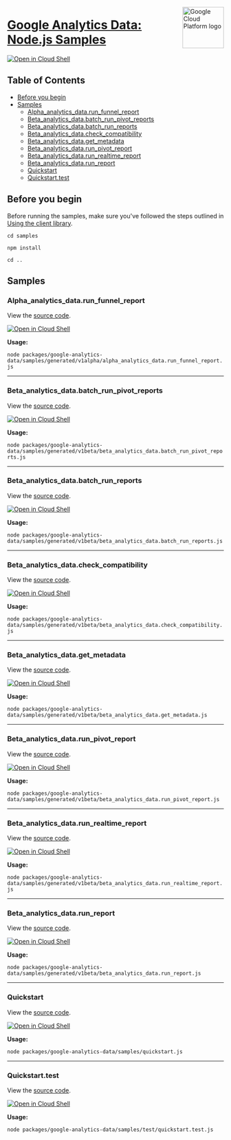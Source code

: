 [//]: # "This README.md file is auto-generated, all changes to this file will be lost."
[//]: # "To regenerate it, use `python -m synthtool`."
<img src="https://avatars2.githubusercontent.com/u/2810941?v=3&s=96" alt="Google Cloud Platform logo" title="Google Cloud Platform" align="right" height="96" width="96"/>

# [Google Analytics Data: Node.js Samples](https://github.com/googleapis/google-cloud-node)

[![Open in Cloud Shell][shell_img]][shell_link]



## Table of Contents

* [Before you begin](#before-you-begin)
* [Samples](#samples)
  * [Alpha_analytics_data.run_funnel_report](#alpha_analytics_data.run_funnel_report)
  * [Beta_analytics_data.batch_run_pivot_reports](#beta_analytics_data.batch_run_pivot_reports)
  * [Beta_analytics_data.batch_run_reports](#beta_analytics_data.batch_run_reports)
  * [Beta_analytics_data.check_compatibility](#beta_analytics_data.check_compatibility)
  * [Beta_analytics_data.get_metadata](#beta_analytics_data.get_metadata)
  * [Beta_analytics_data.run_pivot_report](#beta_analytics_data.run_pivot_report)
  * [Beta_analytics_data.run_realtime_report](#beta_analytics_data.run_realtime_report)
  * [Beta_analytics_data.run_report](#beta_analytics_data.run_report)
  * [Quickstart](#quickstart)
  * [Quickstart.test](#quickstart.test)

## Before you begin

Before running the samples, make sure you've followed the steps outlined in
[Using the client library](https://github.com/googleapis/google-cloud-node#using-the-client-library).

`cd samples`

`npm install`

`cd ..`

## Samples



### Alpha_analytics_data.run_funnel_report

View the [source code](https://github.com/googleapis/google-cloud-node/blob/main/packages/google-analytics-data/samples/generated/v1alpha/alpha_analytics_data.run_funnel_report.js).

[![Open in Cloud Shell][shell_img]](https://console.cloud.google.com/cloudshell/open?git_repo=https://github.com/googleapis/google-cloud-node&page=editor&open_in_editor=packages/google-analytics-data/samples/generated/v1alpha/alpha_analytics_data.run_funnel_report.js,samples/README.md)

__Usage:__


`node packages/google-analytics-data/samples/generated/v1alpha/alpha_analytics_data.run_funnel_report.js`


-----




### Beta_analytics_data.batch_run_pivot_reports

View the [source code](https://github.com/googleapis/google-cloud-node/blob/main/packages/google-analytics-data/samples/generated/v1beta/beta_analytics_data.batch_run_pivot_reports.js).

[![Open in Cloud Shell][shell_img]](https://console.cloud.google.com/cloudshell/open?git_repo=https://github.com/googleapis/google-cloud-node&page=editor&open_in_editor=packages/google-analytics-data/samples/generated/v1beta/beta_analytics_data.batch_run_pivot_reports.js,samples/README.md)

__Usage:__


`node packages/google-analytics-data/samples/generated/v1beta/beta_analytics_data.batch_run_pivot_reports.js`


-----




### Beta_analytics_data.batch_run_reports

View the [source code](https://github.com/googleapis/google-cloud-node/blob/main/packages/google-analytics-data/samples/generated/v1beta/beta_analytics_data.batch_run_reports.js).

[![Open in Cloud Shell][shell_img]](https://console.cloud.google.com/cloudshell/open?git_repo=https://github.com/googleapis/google-cloud-node&page=editor&open_in_editor=packages/google-analytics-data/samples/generated/v1beta/beta_analytics_data.batch_run_reports.js,samples/README.md)

__Usage:__


`node packages/google-analytics-data/samples/generated/v1beta/beta_analytics_data.batch_run_reports.js`


-----




### Beta_analytics_data.check_compatibility

View the [source code](https://github.com/googleapis/google-cloud-node/blob/main/packages/google-analytics-data/samples/generated/v1beta/beta_analytics_data.check_compatibility.js).

[![Open in Cloud Shell][shell_img]](https://console.cloud.google.com/cloudshell/open?git_repo=https://github.com/googleapis/google-cloud-node&page=editor&open_in_editor=packages/google-analytics-data/samples/generated/v1beta/beta_analytics_data.check_compatibility.js,samples/README.md)

__Usage:__


`node packages/google-analytics-data/samples/generated/v1beta/beta_analytics_data.check_compatibility.js`


-----




### Beta_analytics_data.get_metadata

View the [source code](https://github.com/googleapis/google-cloud-node/blob/main/packages/google-analytics-data/samples/generated/v1beta/beta_analytics_data.get_metadata.js).

[![Open in Cloud Shell][shell_img]](https://console.cloud.google.com/cloudshell/open?git_repo=https://github.com/googleapis/google-cloud-node&page=editor&open_in_editor=packages/google-analytics-data/samples/generated/v1beta/beta_analytics_data.get_metadata.js,samples/README.md)

__Usage:__


`node packages/google-analytics-data/samples/generated/v1beta/beta_analytics_data.get_metadata.js`


-----




### Beta_analytics_data.run_pivot_report

View the [source code](https://github.com/googleapis/google-cloud-node/blob/main/packages/google-analytics-data/samples/generated/v1beta/beta_analytics_data.run_pivot_report.js).

[![Open in Cloud Shell][shell_img]](https://console.cloud.google.com/cloudshell/open?git_repo=https://github.com/googleapis/google-cloud-node&page=editor&open_in_editor=packages/google-analytics-data/samples/generated/v1beta/beta_analytics_data.run_pivot_report.js,samples/README.md)

__Usage:__


`node packages/google-analytics-data/samples/generated/v1beta/beta_analytics_data.run_pivot_report.js`


-----




### Beta_analytics_data.run_realtime_report

View the [source code](https://github.com/googleapis/google-cloud-node/blob/main/packages/google-analytics-data/samples/generated/v1beta/beta_analytics_data.run_realtime_report.js).

[![Open in Cloud Shell][shell_img]](https://console.cloud.google.com/cloudshell/open?git_repo=https://github.com/googleapis/google-cloud-node&page=editor&open_in_editor=packages/google-analytics-data/samples/generated/v1beta/beta_analytics_data.run_realtime_report.js,samples/README.md)

__Usage:__


`node packages/google-analytics-data/samples/generated/v1beta/beta_analytics_data.run_realtime_report.js`


-----




### Beta_analytics_data.run_report

View the [source code](https://github.com/googleapis/google-cloud-node/blob/main/packages/google-analytics-data/samples/generated/v1beta/beta_analytics_data.run_report.js).

[![Open in Cloud Shell][shell_img]](https://console.cloud.google.com/cloudshell/open?git_repo=https://github.com/googleapis/google-cloud-node&page=editor&open_in_editor=packages/google-analytics-data/samples/generated/v1beta/beta_analytics_data.run_report.js,samples/README.md)

__Usage:__


`node packages/google-analytics-data/samples/generated/v1beta/beta_analytics_data.run_report.js`


-----




### Quickstart

View the [source code](https://github.com/googleapis/google-cloud-node/blob/main/packages/google-analytics-data/samples/quickstart.js).

[![Open in Cloud Shell][shell_img]](https://console.cloud.google.com/cloudshell/open?git_repo=https://github.com/googleapis/google-cloud-node&page=editor&open_in_editor=packages/google-analytics-data/samples/quickstart.js,samples/README.md)

__Usage:__


`node packages/google-analytics-data/samples/quickstart.js`


-----




### Quickstart.test

View the [source code](https://github.com/googleapis/google-cloud-node/blob/main/packages/google-analytics-data/samples/test/quickstart.test.js).

[![Open in Cloud Shell][shell_img]](https://console.cloud.google.com/cloudshell/open?git_repo=https://github.com/googleapis/google-cloud-node&page=editor&open_in_editor=packages/google-analytics-data/samples/test/quickstart.test.js,samples/README.md)

__Usage:__


`node packages/google-analytics-data/samples/test/quickstart.test.js`






[shell_img]: https://gstatic.com/cloudssh/images/open-btn.png
[shell_link]: https://console.cloud.google.com/cloudshell/open?git_repo=https://github.com/googleapis/google-cloud-node&page=editor&open_in_editor=samples/README.md
[product-docs]: https://developers.google.com/analytics/trusted-testing/analytics-data
